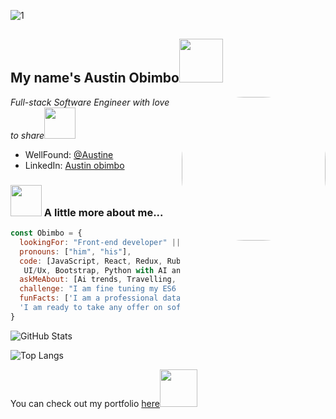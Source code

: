 
![1](https://github.com/Obimbo07/Obimbo07/assets/118368849/9b7c88b4-eca5-4fa3-b0ca-792bf9948e8a)



<h2>My name's Austin Obimbo<img src="https://media1.giphy.com/media/5iV4Op6eJsjBDxIXPi/giphy.gif?cid=ecf05e47lswqwjyzct9mf3263wa7ki9u5i36nggdz84rqrmb&ep=v1_stickers_search&rid=giphy.gif&ct=s" width="70"> </h2>
<img align='right' src="https://i.pinimg.com/originals/06/60/ef/0660efe82fa3da42ed56eef013171835.gif" width="230" style="border-radius: 100px;">
<p><em>Full-stack Software Engineer with love to share</em><img src="https://media.giphy.com/media/XGma2iRIHTKkwqRkFl/giphy.gif" width="50"></p>

- WellFound: [@Austine](https://wellfound.com/u/austin-obimbo)
- LinkedIn: [Austin obimbo](https://www.linkedin.com/in/austin-obimbo-9a613623a/)


### <img src="https://thumbs.gfycat.com/SkinnyNauticalGyrfalcon-size_restricted.gif" width="50"> A little more about me...  

```javascript
const Obimbo = {
  lookingFor: "Front-end developer" || "Full-stack web developer",
  pronouns: ["him", "his"],
  code: [JavaScript, React, Redux, Ruby on Rails, HTML/CSS/SCSS,
   UI/Ux, Bootstrap, Python with AI and  Data Science],
  askMeAbout: [Ai trends, Travelling, Crypto trading, Marketing],
  challenge: "I am fine tuning my ES6 javascript and advancing my Ai skills with python",
  funFacts: ['I am a professional data operations analysts',  'A Novice Crypto trader', 
  'I am ready to take any offer on software development']
}
```

![GitHub Stats](https://github-readme-stats.vercel.app/api?username=obimbo07&show_icons=true&theme=theme_name) 

![Top Langs](https://github-readme-stats.vercel.app/api/top-langs/?username=obimbo07&layout=compact&show_icons=true)

<!--
<p>Latest Blog Posts<img src="https://media.giphy.com/media/THICzXhqZItpoFX7aD/giphy.gif" width="55"></p>

<!-- BLOG-POST-LIST:START 
- [Upgrade your React game with TypeScript: Routes](https://dev.to/misselliev/upgrade-your-react-game-with-typescript-routing-4c59)
- [Upgrade your React game with TypeScript: More on Types](https://dev.to/misselliev/upgrade-your-react-game-with-typescript-more-on-types-5o8)
- [Show off with Github&#39;s README](https://dev.to/misselliev/show-off-with-github-s-readme-40eh)
<!-- BLOG-POST-LIST:END -->

<p>You can check out my portfolio <a href="https://obimbo07.github.io/Portfolio/">here</a><img src="https://media.giphy.com/media/cKPse5DZaptID3YAMK/giphy.gif" width="60"></p>
